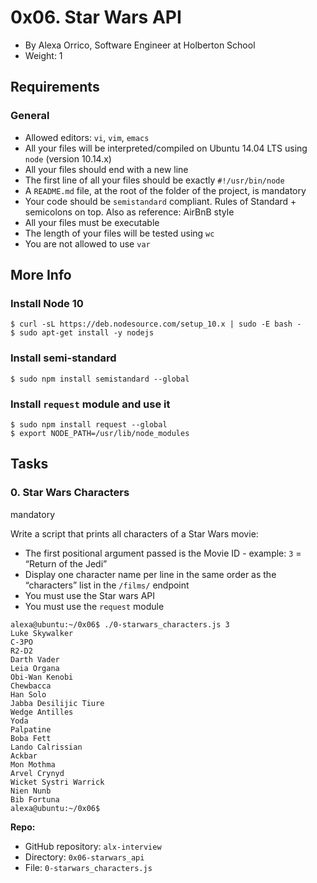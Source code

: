 0x06. Star Wars API
===============

-   By Alexa Orrico, Software Engineer at Holberton School
-   Weight: 1

Requirements
------------

### General

-   Allowed editors: `vi`, `vim`, `emacs`
-   All your files will be interpreted/compiled on Ubuntu 14.04 LTS using `node` (version 10.14.x)
-   All your files should end with a new line
-   The first line of all your files should be exactly `#!/usr/bin/node`
-   A `README.md` file, at the root of the folder of the project, is mandatory
-   Your code should be `semistandard` compliant. Rules of Standard + semicolons on top. Also as reference: AirBnB style
-   All your files must be executable
-   The length of your files will be tested using `wc`
-   You are not allowed to use `var`

More Info
------------
### Install Node 10
```
$ curl -sL https://deb.nodesource.com/setup_10.x | sudo -E bash -
$ sudo apt-get install -y nodejs
```

### Install semi-standard
```
$ sudo npm install semistandard --global
```

### Install `request` module and use it
```
$ sudo npm install request --global
$ export NODE_PATH=/usr/lib/node_modules
```

Tasks
-----

### 0\. Star Wars Characters
mandatory

Write a script that prints all characters of a Star Wars movie:

-   The first positional argument passed is the Movie ID - example: `3` = “Return of the Jedi”
-   Display one character name per line in the same order as the “characters” list in the `/films/` endpoint
-   You must use the Star wars API
-   You must use the `request` module

```
alexa@ubuntu:~/0x06$ ./0-starwars_characters.js 3
Luke Skywalker
C-3PO
R2-D2
Darth Vader
Leia Organa
Obi-Wan Kenobi
Chewbacca
Han Solo
Jabba Desilijic Tiure
Wedge Antilles
Yoda
Palpatine
Boba Fett
Lando Calrissian
Ackbar
Mon Mothma
Arvel Crynyd
Wicket Systri Warrick
Nien Nunb
Bib Fortuna
alexa@ubuntu:~/0x06$ 

```

**Repo:**

-   GitHub repository: `alx-interview`
-   Directory: `0x06-starwars_api`
-   File: `0-starwars_characters.js`
